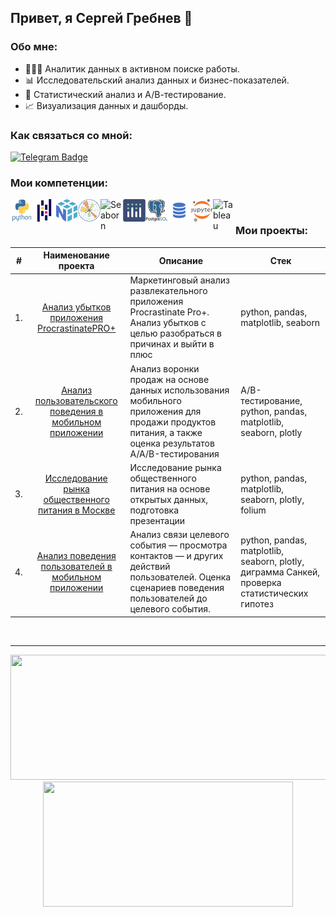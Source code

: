 ## Привет, я Сергей Гребнев 👋

### Обо мне:
- 👨🏻‍💻 Аналитик данных в активном поиске работы.      
- 📊 Исследовательский анализ данных и бизнес-показателей.   
- 🧮 Статистический анализ и А/В-тестирование.
- 📈 Визуализация данных и дашборды.

### Как связаться со мной:

[![Telegram Badge](https://img.shields.io/badge/Telegram-blue?style=for-the-badge&logo=telegram&logoColor=white)]( https://t.me/sg_sergei)

### Мои компетенции:

<img align="left" alt="Python" width="36px" src="https://github.com/devicons/devicon/blob/master/icons/python/python-original-wordmark.svg" />
<img align="left" alt="Pandas" width="36px" src="https://github.com/devicons/devicon/blob/master/icons/pandas/pandas-original.svg">
<img align="left" alt="NumPy" width="36px" src="https://github.com/devicons/devicon/blob/master/icons/numpy/numpy-original.svg">
<img align="left" alt="Matplotlib" width="36px" src="https://github.com/devicons/devicon/blob/master/icons/matplotlib/matplotlib-original.svg">
<img align="left" alt="Seaborn" width="36px" src="https://seaborn.pydata.org/_images/logo-tall-lightbg.svg">
<img align="left" alt="Plotly" width="36px" src="https://github.com/devicons/devicon/blob/master/icons/plotly/plotly-original.svg">
<img align="left" alt="PostgreSQL" width="36px" src="https://github.com/devicons/devicon/blob/master/icons/postgresql/postgresql-original-wordmark.svg" />
<img align="left" alt="SQL" width="36px" src="https://raw.githubusercontent.com/github/explore/80688e429a7d4ef2fca1e82350fe8e3517d3494d/topics/sql/sql.png" />
<img align="left" alt="Jupyter" width="36px" src="https://github.com/devicons/devicon/blob/master/icons/jupyter/jupyter-original-wordmark.svg">
<img align="left" alt="Tableau" width="36px" src="https://img.icons8.com/?size=100&id=9Kvi1p1F0tUo&format=png&color=000000">

<br />

### Мои проекты:

| #    | Наименование проекта                | Описание                                                     | Стек                                                         |
|:----:|:------------------------------------------------------------:| ------------------------------------------------------------ | ------------------------------------------------------------ |
| 1.   | [Анализ убытков приложения ProcrastinatePRO+](https://github.com/Sergei-SG/data_analyst_projects/tree/main/Loss%20analysis%20of%20app%20ProcrastinatePRO%2B) | Маркетинговый анализ развлекательного приложения Procrastinate Pro+. Анализ убытков с целью разобраться в причинах и выйти в плюс | python, pandas, matplotlib, seaborn |
| 2.   | [Анализ пользовательского поведения в мобильном приложении](https://github.com/Sergei-SG/data_analyst_projects/tree/main/Behavior%20users%20of%20retail%20app) | Анализ воронки продаж на основе данных использования мобильного приложения для продажи продуктов питания, а также оценка результатов A/A/B-тестирования | A/B-тестирование, python, pandas, matplotlib, seaborn, plotly |
| 3.   | [Исследование рынка общественного питания в Москве](https://github.com/Sergei-SG/data_analyst_projects/tree/main/Catering%20in%20Moscow) | Исследование рынка общественного питания на основе открытых данных, подготовка презентации | python, pandas, matplotlib, seaborn, plotly, folium |
| 4.   | [Анализ поведения пользователей в мобильном приложении](https://github.com/Sergei-SG/data_analyst_projects/tree/main/Behavior%20users%20of%20mobile%20app) | Анализ связи целевого события — просмотра контактов — и других действий пользователей. Оценка сценариев поведения пользователей до целевого события. | python, pandas, matplotlib, seaborn, plotly, диграмма Санкей, проверка статистических гипотез |
<br />

---

<p align="center">
  <img width="600" height="200" src="https://github-readme-stats.vercel.app/api?username=sergei-sg&theme=swift&show_icons=true">
<img width="400" height="200" src="https://github-readme-stats.vercel.app/api/top-langs/?username=sergei-sg&theme=swift">
